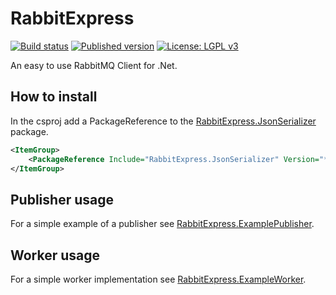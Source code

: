 # RabbitExpress

[![Build status](https://ci.appveyor.com/api/projects/status/85tk2tr8y5cqg4l8/branch/master?svg=true)](https://checked.link/0000004b)
[![Published version](https://img.shields.io/nuget/v/RabbitExpress.svg)](https://checked.link/00000049)
[![License: LGPL v3](https://img.shields.io/badge/License-LGPL%20v3-blue.svg)](https://checked.link/0000004c)

An easy to use RabbitMQ Client for .Net.

## How to install

In the csproj add a PackageReference to the [RabbitExpress.JsonSerializer](../RabbitExpress.JsonSerializer/README.md) package.

```xml
<ItemGroup>
    <PackageReference Include="RabbitExpress.JsonSerializer" Version="*" />
</ItemGroup>
```


## Publisher usage

For a simple example of a publisher see [RabbitExpress.ExamplePublisher](RabbitExpress.ExamplePublisher/README.md).

## Worker usage

For a simple worker implementation see [RabbitExpress.ExampleWorker](RabbitExpress.ExampleWorker/README.md).

